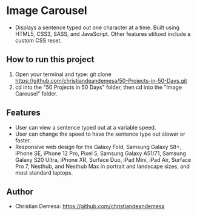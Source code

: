 # Image Carousel

-   Displays a sentence typed out one character at a time. Built using HTML5, CSS3, SASS, and JavaScript. Other features utilized include a custom CSS reset.

## How to run this project

1. Open your terminal and type: git clone https://github.com/christiandeandemesa/50-Projects-in-50-Days.git
2. cd into the "50 Projects in 50 Days" folder, then cd into the "Image Carousel" folder.

## Features

-   User can view a sentence typed out at a variable speed.
-   User can change the speed to have the sentence type out slower or faster.
-   Responsive web design for the Galaxy Fold, Samsung Galaxy S8+, iPhone SE, iPhone 12 Pro, Pixel 5, Samsung Galaxy A51/71, Samsung Galaxy S20 Ultra, iPhone XR, Surface
    Duo, iPad Mini, iPad Air, Surface Pro 7, Nesthub, and Nesthub Max in portrait and landscape sizes, and most standard laptops.

## Author
-   Christian Demesa: https://github.com/christiandeandemesa
